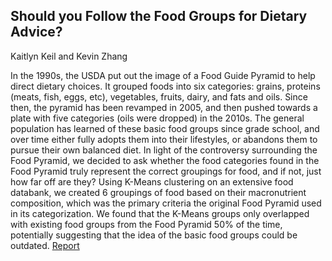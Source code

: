 ## Should you Follow the Food Groups for Dietary Advice?

Kaitlyn Keil and Kevin Zhang

In the 1990s, the USDA put out the image of a Food Guide Pyramid to help direct dietary choices. It grouped foods into six categories: grains, proteins (meats, fish, eggs, etc), vegetables, fruits, dairy, and fats and oils. Since then, the pyramid has been revamped in 2005, and then pushed towards a plate with five categories (oils were dropped) in the 2010s. The general population has learned of these basic food groups since grade school, and over time either fully adopts them into their lifestyles, or abandons them to pursue their own balanced diet. In light of the controversy surrounding the Food Pyramid, we decided to ask whether the food categories found in the Food Pyramid truly represent the correct groupings for food, and if not, just how far off are they? Using K-Means clustering on an extensive food databank, we created 6 groupings of food based on their macronutrient composition, which was the primary criteria the original Food Pyramid used in its categorization. We found that the K-Means groups only overlapped with existing food groups from the Food Pyramid 50% of the time, potentially suggesting that the idea of the basic food groups could be outdated. [Report](https://github.com/kzhang8850/ThinkStats2/blob/master/report3.md)
